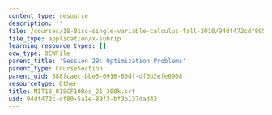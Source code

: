 ```yaml
---
content_type: resource
description: ''
file: /courses/18-01sc-single-variable-calculus-fall-2010/94df472cdf805a1e89f3bf3b137dad42_MIT18_01SCF10Rec_21_300k.vtt
file_type: application/x-subrip
learning_resource_types: []
ocw_type: OCWFile
parent_title: 'Session 29: Optimization Problems'
parent_type: CourseSection
parent_uid: 588fcaec-bbe5-0916-60df-df0b2efe6908
resourcetype: Other
title: MIT18_01SCF10Rec_21_300k.srt
uid: 94df472c-df80-5a1e-89f3-bf3b137dad42
---
```

